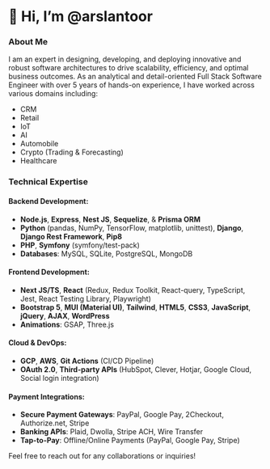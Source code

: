 # 👋 Hi, I’m @arslantoor

### About Me
I am an expert in designing, developing, and deploying innovative and robust software architectures to drive scalability, efficiency, and optimal business outcomes. As an analytical and detail-oriented Full Stack Software Engineer with over 5 years of hands-on experience, I have worked across various domains including:

- CRM  
- Retail  
- IoT  
- AI  
- Automobile  
- Crypto (Trading & Forecasting)  
- Healthcare  

### Technical Expertise

#### Backend Development:
- **Node.js**, **Express**, **Nest JS**, **Sequelize**, & **Prisma ORM**
- **Python** (pandas, NumPy, TensorFlow, matplotlib, unittest), **Django**, **Django Rest Framework**, **Pip8**
- **PHP**, **Symfony** (symfony/test-pack)
- **Databases**: MySQL, SQLite, PostgreSQL, MongoDB

#### Frontend Development:
- **Next JS/TS**, **React** (Redux, Redux Toolkit, React-query, TypeScript, Jest, React Testing Library, Playwright)
- **Bootstrap 5**, **MUI (Material UI)**, **Tailwind**, **HTML5**, **CSS3**, **JavaScript**, **jQuery**, **AJAX**, **WordPress**
- **Animations**: GSAP, Three.js

#### Cloud & DevOps:
- **GCP**, **AWS**, **Git Actions** (CI/CD Pipeline)
- **OAuth 2.0**, **Third-party APIs** (HubSpot, Clever, Hotjar, Google Cloud, Social login integration)

#### Payment Integrations:
- **Secure Payment Gateways**: PayPal, Google Pay, 2Checkout, Authorize.net, Stripe
- **Banking APIs**: Plaid, Dwolla, Stripe ACH, Wire Transfer
- **Tap-to-Pay**: Offline/Online Payments (PayPal, Google Pay, Stripe)

Feel free to reach out for any collaborations or inquiries!
